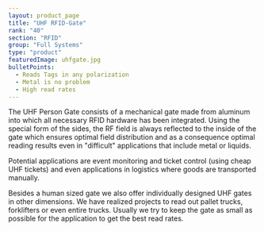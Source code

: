 ```yaml
---
layout: product_page
title: "UHF RFID-Gate"
rank: "40"
section: "RFID"
group: "Full Systems"
type: "product"
featuredImage: uhfgate.jpg
bulletPoints:
  - Reads Tags in any polarization
  - Metal is no problem 
  - High read rates
---
```

The UHF Person Gate consists of a mechanical gate made from aluminum into which all necessary RFID hardware has been integrated. Using the special form of the sides, the RF field is always reflected to the inside of the gate which ensures optimal field distribution and as a consequence optimal reading results even in "difficult" applications that include metal or liquids.

Potential applications are event monitoring and ticket control (using cheap UHF tickets) and even applications in logistics where goods are transported manually.

Besides a human sized gate we also offer individually designed UHF gates in other dimensions. We have realized projects to read out pallet trucks, forklifters or even entire trucks. Usually we try to keep the gate as small as possible for the application to get the best read rates.
